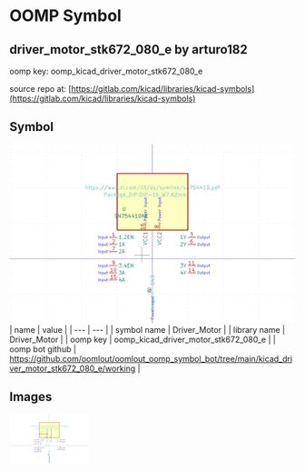 # OOMP Symbol  
## driver_motor_stk672_080_e  by arturo182  
  
oomp key: oomp_kicad_driver_motor_stk672_080_e  
  
source repo at: [https://gitlab.com/kicad/libraries/kicad-symbols](https://gitlab.com/kicad/libraries/kicad-symbols)  
## Symbol  
  
[![working.png](working_600.png)](working.png)  
| name | value | 
| --- | --- | 
| symbol name | Driver_Motor | 
| library name | Driver_Motor | 
| oomp key | oomp_kicad_driver_motor_stk672_080_e | 
| oomp bot github | https://github.com/oomlout/oomlout_oomp_symbol_bot/tree/main/kicad_driver_motor_stk672_080_e/working | 
## Images  
  
[![working.png](working_140.png)](working.png)  
